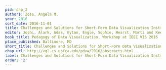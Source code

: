 ```yaml
---
pid: chp_2
authors: Zoss, Angela M.
year: 2016
sort_date: 2016-11-01
title: Challenges and Solutions for Short-Form Data Visualization Instruction
editor: Joshi, Alark, Adar, Eytan, Engle, Sophie, Hearst, Marti and Keefe, Daniel
book_title: Pedagogy of Data Visualization, Workshop at IEEE VIS 2016
place_published: Baltimore, MD
short_title: Challenges and Solutions for Short-Form Data Visualization Instruction
chap_url: http://vgl.cs.usfca.edu/pdvw/2016/abstracts.html
label: Challenges and Solutions for Short-Form Data Visualization Instruction
order: '2'
---
```

